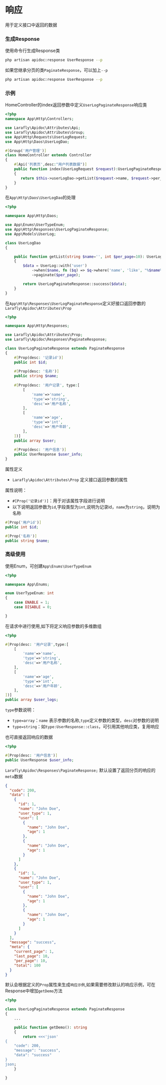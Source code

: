 # 响应
用于定义接口中返回的数据

### 生成Response

使用命令行生成Response类

```sh
php artisan apidoc:response UserResponse --p
```

如果您继承分页的类`PaginateResponse`，可以加上`--p`

```sh
php artisan apidoc:response UserResponse --p
```


### 示例

HomeController的index返回参数中定义`UserLogPaginateResponse`响应类

```php
<?php
namespace App\Http\Controllers;

use Larafly\Apidoc\Attributes\Api;
use Larafly\Apidoc\Attributes\Group;
use App\Http\Requests\UserLogRequest;
use App\Http\Daos\UserLogDao;

#[Group('用户管理')]
class HomeController extends Controller
{
    #[Api('列表页',desc:"用户列表数据")]
    public function index(UserLogRequest $request):UserLogPaginateResponse
    {
       return $this->userLogDao->getList($request->name, $request->per_page);
    }
}
```

在`App\Http\Daos\UserLogDao`的处理

```php
<?php

namespace App\Http\Daos;

use App\Enums\UserTypeEnum;
use App\Http\Responses\UserLogPaginateResponse;
use App\Models\UserLog;

class UserLogDao
{

    public function getList(string $name='', int $per_page=10): UserLogPaginateResponse
    {
        $data = UserLog::with('user')
            ->when($name, fn ($q) => $q->where('name', 'like', "%$name%"))
            ->paginate($per_page);

        return UserLogPaginateResponse::success($data);
    }
}


```

在`App\Http\Responses\UserLogPaginateResponse`定义好接口返回参数的 `Larafly\Apidoc\Attributes\Prop`

```php
<?php

namespace App\Http\Responses;

use Larafly\Apidoc\Attributes\Prop;
use Larafly\Apidoc\Responses\PaginateResponse;

class UserLogPaginateResponse extends PaginateResponse
{
    #[Prop(desc: '记录id')]
    public int $id;
    
    #[Prop(desc: '名称')]
    public string $name;
    
    #[Prop(desc: '用户记录', type:[
        [
            'name'=>'name',
            'type'=>'string',
            'desc'=>'用户名称',
        ],
        [
            'name'=>'age',
            'type'=>'int',
            'desc'=>'用户年龄',
        ],
    ])]
    public array $user;
    
    #[Prop(desc: '用户信息')]
    public UserResponse $user_info;
}

```

属性定义
* `Larafly\Apidoc\Attributes\Prop` 定义接口返回参数的属性

属性说明：
* `#[Prop('记录id')]`：用于对该属性字段进行说明
* 以下说明返回参数为`id`,字段类型为`int`,说明为记录id，`name`为`string`，说明为名称

```php
#[Prop('用户id')]
public int $id;

#[Prop('名称')]
public string $name;
```

### 高级使用

使用Enum，可创建`App\Enums\UserTypeEnum`

```php
<?php

namespace App\Enums;

enum UserTypeEnum: int
{
    case ENABLE = 1;
    case DISABLE = 0;

}

```

在请求中进行使用,如下将定义响应参数的多维数组

```php
<?php

#[Prop(desc: '用户记录',type:[
    [
        'name'=>'name',
        'type'=>'string',
        'desc'=>'用户名称',
    ],
    [
        'name'=>'age',
        'type'=>'int',
        'desc'=>'用户年龄',
    ],
])]
public array $user_logs;

```

`type`参数说明：
* `type=array`：`name` 表示参数的名称,`type`定义参数的类型，`desc`对参数的说明
* `type=string`：如`type:UserResponse::class`，可引用其他响应类，复用响应

也可直接返回响应的数据

```php
<?php

#[Prop(desc: '用户信息')]
public UserResponse $user_info;
```

`Larafly\Apidoc\Responses\PaginateResponse;` 默认设置了返回分页的响应的`meta`数据

```json
{
  "code": 200,
  "data": [
    {
      "id": 1,
      "name": "John Doe",
      "user_type": 1,
      "user": [
        {
          "name": "John Doe",
          "age": 1
        },
        {
          "name": "John Doe",
          "age": 1
        }
      ]
    },
    {
      "id": 1,
      "name": "John Doe",
      "user_type": 1,
      "user": [
        {
          "name": "John Doe",
          "age": 1
        },
        {
          "name": "John Doe",
          "age": 1
        }
      ]
    }
  ],
  "message": "success",
  "meta": {
    "current_page": 1,
    "last_page": 10,
    "per_page": 10,
    "total": 100
  }
}
```

默认会根据定义的`Prop`属性来生成`响应示例`,如果需要修改默认的响应示例，可在Response中增加`getDemo`方法

```php
<?php

class UserLogPaginateResponse extends PaginateResponse
{
    ...

    public function getDemo(): string
    {
        return <<<'json'
{
    "code": 200,
    "message": "success",
    "data": "success"
}
json;
    }

}
```